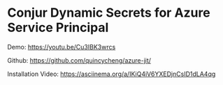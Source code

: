# Conjur Dynamic Secrets for Azure Service Principal

Demo: https://youtu.be/Cu3IBK3wrcs

Github: https://github.com/quincycheng/azure-jit/

Installation Video: https://asciinema.org/a/IKiQ4iV6YXEDjnCsID1dLA4qg
